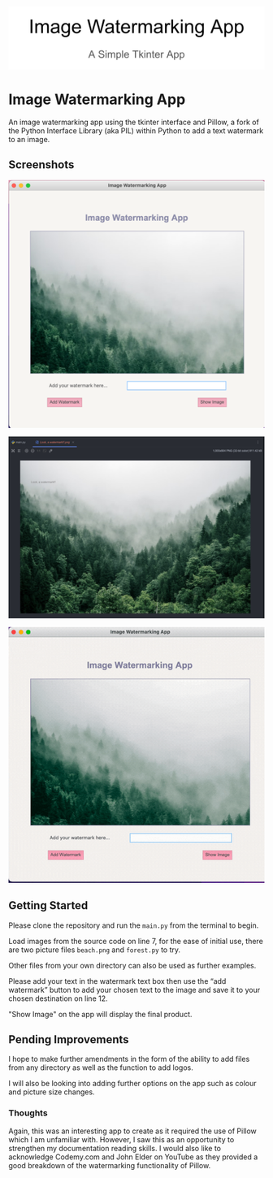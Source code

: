 ![Image Watermarking App banner](images/IWA_banner.png)
 
# Image Watermarking App
 
An image watermarking app using the tkinter interface and Pillow, a fork of the Python Interface Library (aka PIL) 
within Python to add a text watermark to an image.

## Screenshots

![Main App](images/Screenshot%202023-06-05%20at%2019.41.09.png)

![Completed Image](images/Screenshot%202023-06-05%20at%2019.43.55.png)
 
![Gif Version](images/watermark_app.gif)

## Getting Started
 
Please clone the repository and run the `main.py` from the terminal to begin.

Load images from the source code on line 7, for the ease of initial use, there are two picture files `beach.png` and `forest.py` to try.
 
Other files from your own directory can also be used as further examples.
 
Please add your text in the watermark text box then use the “add watermark” button to add your chosen text to the image and save it to your chosen destination on line 12.

"Show Image" on the app will display the final product. 
 
## Pending Improvements
 
I hope to make further amendments in the form of the ability to add files from any directory as well as the function to add logos.
 
I will also be looking into adding further options on the app such as colour and picture size changes. 
 
### Thoughts
 
Again, this was an interesting app to create as it required the use of Pillow which I am unfamiliar with. However, I saw this as an opportunity to strengthen my documentation reading skills. I would also like to acknowledge Codemy.com and John Elder on YouTube as they provided a good breakdown of the watermarking functionality of Pillow.
